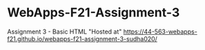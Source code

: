 # WebApps-F21-Assignment-3
Assignment 3 - Basic HTML
"Hosted at" https://44-563-webapps-f21.github.io/webapps-f21-assignment-3-sudha020/

